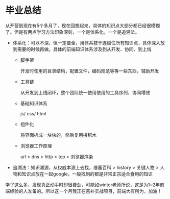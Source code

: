 # 毕业总结
从开营到现在有5个多月了，现在回想起来，具体的知识点大部分都已经很模糊了。但是有两点学习方法印象深刻，一个是体系化，一个是追溯法。
- 体系化：可以不深，但一定要全，用体系枝干连缀住所有知识点，具体深入放到需要的时候再做。具体的前端知识体系涉及到从开发、协同、到上线
  + 脚手架
  
      开发时使用的目录结构，配置文件，编码规范等等一些东西，辅助开发
  + 工具链
    
      从开发到上线闭环，整个团队统一使用使用的工具序列，协同增效
  + 基础知识体系
  
      js/ css/ html
  + 组件化
  
      将界面拆成一块块的，然后复用拼积木
  + 浏览器工作原理
  
      url > dns > http > tcp > 浏览器渲染

- 追溯法：知识溯源，从权威本源上去找，维基百科 > history > 关键人物 > 人物和知识点放在一起google，一般找到的都是非常正宗适合食用的知识

学了这么多，发现真正动手时却很费劲，可能如winter老师所说，这是为1~2年前端经验的人准备的。所以这一个月我正在恶补实战项目，前端大有所为，加油！
